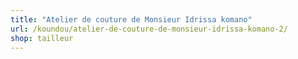```yaml
---
title: "Atelier de couture de Monsieur Idrissa komano"
url: /koundou/atelier-de-couture-de-monsieur-idrissa-komano-2/
shop: tailleur
---
```

